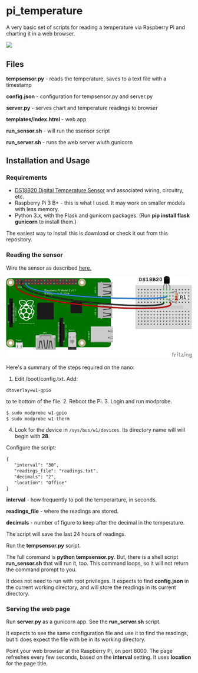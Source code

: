# pi_temperature


A very basic set of scripts for reading a temperature via Raspberry Pi and charting it in a web browser.

![](trimmed.gif)

## Files

**tempsensor.py** - reads the temperature, saves to a text file with a timestamp

**config.json** - configuration for tempsensor.py and server.py

**server.py** - serves chart and temperature readings to browser

**templates/index.html** - web app

**run_sensor.sh** - will run the ssensor script

**run_server.sh** - runs the web server wiuth gunicorn


## Installation and Usage


### Requirements

- [DS18B20 Digital Temperature Sensor](https://amzn.to/3vyjapy) and associated wiring, circuitry, etc.
- Raspberry Pi 3 B+ - this is what I used. It may work on smaller models with less memory.
- Python 3.x, with the Flask and gunicorn packages. (Run **pip install flask gunicorn** to install them.)

The easiest way to install this is download or check it out from this repository.

### Reading the sensor

Wire the sensor as described [here.](https://www.circuitbasics.com/raspberry-pi-ds18b20-temperature-sensor-tutorial/) 

![](wiring.png)

Here's a summary of the steps required on the nano:

1. Edit /boot/config.txt. Add:
```
dtoverlay=w1-gpio
```
to te bottom of the file.
2. Reboot the Pi.
3. Login and run modprobe.
```
$ sudo modprobe w1-gpio
$ sudo modprobe w1-therm
```
4. Look for the device in ```/sys/bus/w1/devices```. Its directory name will will begin with **28**.


Configure the script:

```
{
   "interval": "30",
   "readings_file": "readings.txt",
   "decimals": "2",
   "location": "Office"
}
```

**interval** - how frequently to poll the temperarture, in seconds.

**readings_file** - where the readings are stored.

**decimals** - number of figure to keep after the decimal in the temperature.

The script will save the last 24 hours of readings.

Run the **tempsensor.py** script. 

The full command is **python tempsensor.py**. But, there is a shell script **run_sensor.sh** that will run it, too. This command loops, so it will not return the command prompt to you.

It does not need to run with root privileges. It expects to find **config.json** in the current working directory, and will store the readings in its current directory.


### Serving the web page

Run **server.py** as a gunicorn app. See the **run_server.sh** script. 

It expects to see the same configuration file and use it to find the readings, but ti does expect the file with be in its working directory.

Point your web browser at the Raspberry Pi, on port 8000. The page refreshes every few seconds, based on the **interval** setting. It uses **location** for the page title.





